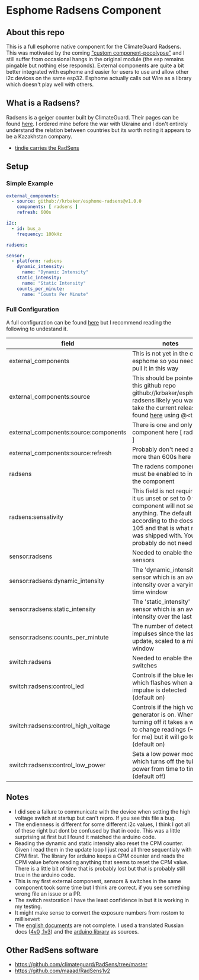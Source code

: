 # Esphome Radsens Component
## About this repo
This is a full esphome native component for the ClimateGuard Radsens.
This was motivated by the coming ["custom component-pocolypse"](https://esphome.io/guides/contributing#a-note-about-custom-components) and I still suffer from occasional
hangs in the original module (the esp remains pingable but nothing else responds).
External components are quite a bit better integrated with esphome and easier for users to use and allow other i2c
devices on the same esp32.  Esphome actually calls out Wire as a library which doesn't play well with others.

## What is a Radsens?
Radsens is a geiger counter built by ClimateGuard.  Their pages can be found [here](https://climateguard.info/radsens/).
I ordered mine before the war with Ukraine and I don't entirely understand the relation between countries
 but its worth noting it appears to be a Kazakhstan company.

* [tindie carries the RadSens](https://www.tindie.com/products/climateguard/dosimeter-with-i2c-radsens-2-arduino/)

## Setup
### Simple Example

``` yaml
external_components:
  - source: github://krbaker/esphome-radsens@v1.0.0
    components: [ radsens ]
    refresh: 600s

i2c:
  - id: bus_a
    frequency: 100kHz

radsens:

sensor:
  - platform: radsens
    dynamic_intensity:
      name: "Dynamic Intensity"
    static_intensity:
      name: "Static Intensity"
    counts_per_minute:
      name: "Counts Per Minute"
```


### Full Configuration
A full configuration can be found [here](geiger.yaml) but I recommend reading the following to undestand it.

| field | notes |
|-------|-------|
| external_components | This is not yet in the core esphome so you need to pull it in this way |
| external_components:source | This should be pointed to this github repo github://krbaker/esphome-radsens likely you want to take the current release found [here](https://github.com/krbaker/esphome-radsens/releases) using @\<tag\>
| external_components:source:components | There is one and only component here [ radsens ] |
| external_components:source:refresh | Probably don't need any more than 600s here |
| radsens | The radens component must be enabled to install the component |
| radsens:sensativity | This field is not required.  If it us unset or set to 0 the component will not set anything.  The default according to the docs is 105 and that is what mine was shipped with.  You probably do not need this |
| sensor:radsens | Needed to enable the sensors |
| sensor:radsens:dynamic_intensity | The 'dynamic_intensity' sensor which is an average intensity over a varying time window |
| sensor:radsens:static_intensity | The 'static_intensity' sensor which is an average intensity over the last 5min |
| sensor:radsens:counts_per_mintute | The number of detected impulses since the last update, scaled to a minute window |
| switch:radsens | Needed to enable the switches |
| switch:radsens:control_led | Controls if the blue led which flashes when an impulse is detected (default on) |
| switch:radsens:control_high_voltage | Controls if the high voltage generator is on.  When turning off it takes a while to change readings (~5min for me) but it will go to zero (default on) |
| switch:radsens:control_low_power | Sets a low power mode which turns off the tube power from time to time (default off) |

## Notes
  * I did see a failure to communicate with the device when setting the high voltage switch at startup but can't repro. 
  If you see this file a bug.
  * The endienness is different for some different i2c values, I think I got all of these right but dont be confused by that in code.
  This was a little surprising at first but I found it matched the arduino code.
  * Reading the dynamic and static intensity also reset the CPM counter.  Given I read them in the update loop I just read all three
  sequentialy with CPM first.  The library for arduino keeps a CPM counter and reads the CPM value before reading anything
  that seems to reset the CPM value.  There is a little bit of time that is probably lost but that is probably still true in
  the arduino code.
  * This is my first external component, sensors & switches in the same component took some time but I think are correct.
  if you see something wrong file an issue or a PR.
  * The switch restoration I have the least confidence in but it is working in my testing.
  * It might make sense to convert the exposure numbers from rostom to millisevert
  * The [english documents](https://github.com/climateguard/RadSens/blob/master/extras/datasheets/RadSens_datasheet_ENG.pdf) are not complete.  I used a translated Russian docs ([4v0](Radsens_datasheet_RU_1v3-EN.pdf) ,[1v3](Radsens_datasheet_RU_4v0-EN.pdf)) and the [arduino library](https://github.com/climateguard/RadSens/tree/master) as sources.


## Other RadSens software
* https://github.com/climateguard/RadSens/tree/master
* https://github.com/maaad/RadSens1v2
